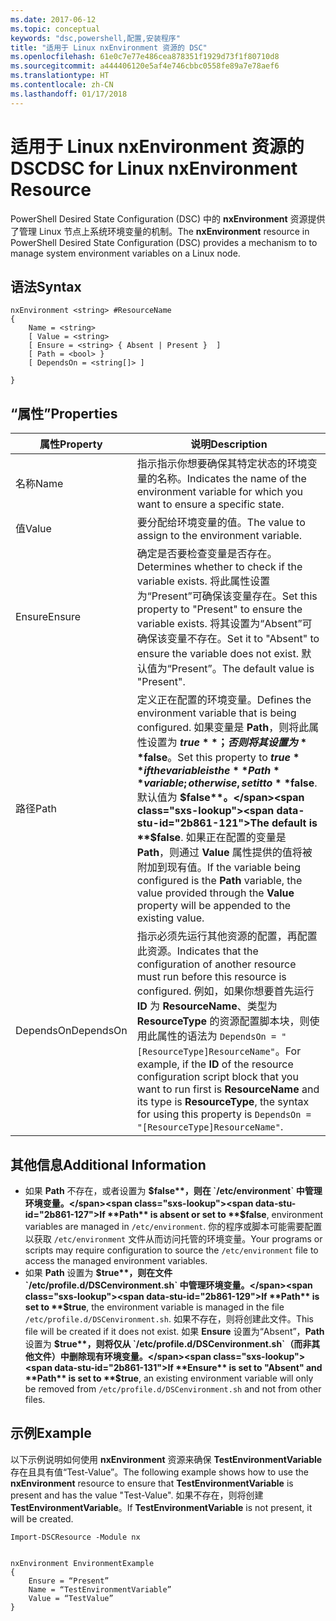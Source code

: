 ```yaml
---
ms.date: 2017-06-12
ms.topic: conceptual
keywords: "dsc,powershell,配置,安装程序"
title: "适用于 Linux nxEnvironment 资源的 DSC"
ms.openlocfilehash: 61e0c7e77e486cea878351f1929d73f1f80710d8
ms.sourcegitcommit: a444406120e5af4e746cbbc0558fe89a7e78aef6
ms.translationtype: HT
ms.contentlocale: zh-CN
ms.lasthandoff: 01/17/2018
---
```

# <a name="dsc-for-linux-nxenvironment-resource"></a><span data-ttu-id="2b861-103">适用于 Linux nxEnvironment 资源的 DSC</span><span class="sxs-lookup"><span data-stu-id="2b861-103">DSC for Linux nxEnvironment Resource</span></span>

<span data-ttu-id="2b861-104">PowerShell Desired State Configuration (DSC) 中的 **nxEnvironment** 资源提供了管理 Linux 节点上系统环境变量的机制。</span><span class="sxs-lookup"><span data-stu-id="2b861-104">The **nxEnvironment** resource in PowerShell Desired State Configuration (DSC) provides a mechanism to to manage system environment variables on a Linux node.</span></span>

## <a name="syntax"></a><span data-ttu-id="2b861-105">语法</span><span class="sxs-lookup"><span data-stu-id="2b861-105">Syntax</span></span>

```
nxEnvironment <string> #ResourceName
{
    Name = <string>
    [ Value = <string>
    [ Ensure = <string> { Absent | Present }  ]
    [ Path = <bool> }
    [ DependsOn = <string[]> ]

}
```

## <a name="properties"></a><span data-ttu-id="2b861-106">“属性”</span><span class="sxs-lookup"><span data-stu-id="2b861-106">Properties</span></span>

|  <span data-ttu-id="2b861-107">属性</span><span class="sxs-lookup"><span data-stu-id="2b861-107">Property</span></span> |  <span data-ttu-id="2b861-108">说明</span><span class="sxs-lookup"><span data-stu-id="2b861-108">Description</span></span> | 
|---|---|
| <span data-ttu-id="2b861-109">名称</span><span class="sxs-lookup"><span data-stu-id="2b861-109">Name</span></span>| <span data-ttu-id="2b861-110">指示指示你想要确保其特定状态的环境变量的名称。</span><span class="sxs-lookup"><span data-stu-id="2b861-110">Indicates the name of the environment variable for which you want to ensure a specific state.</span></span>| 
| <span data-ttu-id="2b861-111">值</span><span class="sxs-lookup"><span data-stu-id="2b861-111">Value</span></span>| <span data-ttu-id="2b861-112">要分配给环境变量的值。</span><span class="sxs-lookup"><span data-stu-id="2b861-112">The value to assign to the environment variable.</span></span>| 
| <span data-ttu-id="2b861-113">Ensure</span><span class="sxs-lookup"><span data-stu-id="2b861-113">Ensure</span></span>| <span data-ttu-id="2b861-114">确定是否要检查变量是否存在。</span><span class="sxs-lookup"><span data-stu-id="2b861-114">Determines whether to check if the variable exists.</span></span> <span data-ttu-id="2b861-115">将此属性设置为“Present”可确保该变量存在。</span><span class="sxs-lookup"><span data-stu-id="2b861-115">Set this property to "Present" to ensure the variable exists.</span></span> <span data-ttu-id="2b861-116">将其设置为“Absent”可确保该变量不存在。</span><span class="sxs-lookup"><span data-stu-id="2b861-116">Set it to "Absent" to ensure the variable does not exist.</span></span> <span data-ttu-id="2b861-117">默认值为“Present”。</span><span class="sxs-lookup"><span data-stu-id="2b861-117">The default value is "Present".</span></span>| 
| <span data-ttu-id="2b861-118">路径</span><span class="sxs-lookup"><span data-stu-id="2b861-118">Path</span></span>| <span data-ttu-id="2b861-119">定义正在配置的环境变量。</span><span class="sxs-lookup"><span data-stu-id="2b861-119">Defines the environment variable that is being configured.</span></span> <span data-ttu-id="2b861-120">如果变量是 **Path**，则将此属性设置为 **$true**；否则将其设置为 **$false**。</span><span class="sxs-lookup"><span data-stu-id="2b861-120">Set this property to **$true** if the variable is the **Path** variable; otherwise, set it to **$false**.</span></span> <span data-ttu-id="2b861-121">默认值为 **$false**。</span><span class="sxs-lookup"><span data-stu-id="2b861-121">The default is **$false**.</span></span> <span data-ttu-id="2b861-122">如果正在配置的变量是 **Path**，则通过 **Value** 属性提供的值将被附加到现有值。</span><span class="sxs-lookup"><span data-stu-id="2b861-122">If the variable being configured is the **Path** variable, the value provided through the **Value** property will be appended to the existing value.</span></span>| 
| <span data-ttu-id="2b861-123">DependsOn</span><span class="sxs-lookup"><span data-stu-id="2b861-123">DependsOn</span></span> | <span data-ttu-id="2b861-124">指示必须先运行其他资源的配置，再配置此资源。</span><span class="sxs-lookup"><span data-stu-id="2b861-124">Indicates that the configuration of another resource must run before this resource is configured.</span></span> <span data-ttu-id="2b861-125">例如，如果你想要首先运行 **ID** 为 **ResourceName**、类型为 **ResourceType** 的资源配置脚本块，则使用此属性的语法为 `DependsOn = "[ResourceType]ResourceName"`。</span><span class="sxs-lookup"><span data-stu-id="2b861-125">For example, if the **ID** of the resource configuration script block that you want to run first is **ResourceName** and its type is **ResourceType**, the syntax for using this property is `DependsOn = "[ResourceType]ResourceName"`.</span></span>| 

## <a name="additional-information"></a><span data-ttu-id="2b861-126">其他信息</span><span class="sxs-lookup"><span data-stu-id="2b861-126">Additional Information</span></span>

* <span data-ttu-id="2b861-127">如果 **Path** 不存在，或者设置为 **$false**，则在 `/etc/environment` 中管理环境变量。</span><span class="sxs-lookup"><span data-stu-id="2b861-127">If **Path** is absent or set to **$false**, environment variables are managed in `/etc/environment`.</span></span> <span data-ttu-id="2b861-128">你的程序或脚本可能需要配置以获取 `/etc/environment` 文件从而访问托管的环境变量。</span><span class="sxs-lookup"><span data-stu-id="2b861-128">Your programs or scripts may require configuration to source the `/etc/environment` file to access the managed environment variables.</span></span>
* <span data-ttu-id="2b861-129">如果 **Path** 设置为 **$true**，则在文件 `/etc/profile.d/DSCenvironment.sh` 中管理环境变量。</span><span class="sxs-lookup"><span data-stu-id="2b861-129">If **Path** is set to **$true**, the environment variable is managed in the file `/etc/profile.d/DSCenvironment.sh`.</span></span> <span data-ttu-id="2b861-130">如果不存在，则将创建此文件。</span><span class="sxs-lookup"><span data-stu-id="2b861-130">This file will be created if it does not exist.</span></span> <span data-ttu-id="2b861-131">如果 **Ensure** 设置为“Absent”，**Path** 设置为 **$true**，则将仅从 `/etc/profile.d/DSCenvironment.sh`（而非其他文件）中删除现有环境变量。</span><span class="sxs-lookup"><span data-stu-id="2b861-131">If **Ensure** is set to "Absent" and **Path** is set to **$true**, an existing environment variable will only be removed from `/etc/profile.d/DSCenvironment.sh` and not from other files.</span></span>

## <a name="example"></a><span data-ttu-id="2b861-132">示例</span><span class="sxs-lookup"><span data-stu-id="2b861-132">Example</span></span>

<span data-ttu-id="2b861-133">以下示例说明如何使用 **nxEnvironment** 资源来确保 **TestEnvironmentVariable** 存在且具有值“Test-Value”。</span><span class="sxs-lookup"><span data-stu-id="2b861-133">The following example shows how to use the **nxEnvironment** resource to ensure that **TestEnvironmentVariable** is present and has the value "Test-Value".</span></span> <span data-ttu-id="2b861-134">如果不存在，则将创建 **TestEnvironmentVariable**。</span><span class="sxs-lookup"><span data-stu-id="2b861-134">If **TestEnvironmentVariable** is not present, it will be created.</span></span>

```
Import-DSCResource -Module nx 


nxEnvironment EnvironmentExample
{
    Ensure = “Present”
    Name = “TestEnvironmentVariable”
    Value = “TestValue”
}
```


